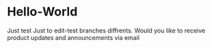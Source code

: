 # Hello-World
Just test 
Just to edit-test branches diffrents.
Would you like to receive product updates and announcements via email
